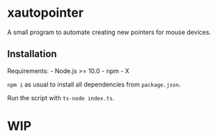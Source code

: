 # xautopointer

A small program to automate creating new pointers for mouse devices.

## Installation

Requirements:
    - Node.js >= 10.0
    - npm
    - X

`npm i` as usual to install all dependencies from `package.json`.

Run the script with `ts-node index.ts`.

# WIP
